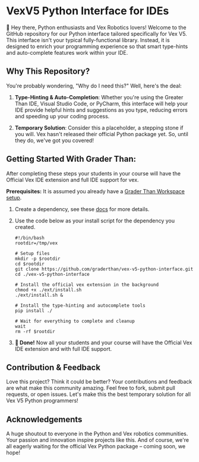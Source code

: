 # VexV5 Python Interface for IDEs

👋 Hey there, Python enthusiasts and Vex Robotics lovers! Welcome to the GitHub
repository for our Python interface tailored specifically for Vex V5. This
interface isn't your typical fully-functional library. Instead, it is designed
to enrich your programming experience so that smart type-hints and auto-complete
features work within your IDE. 

## Why This Repository?
You're probably wondering, "Why do I need this?" Well, here's the deal:

1. **Type-Hinting & Auto-Completion**: Whether you're using the Greater Than IDE, Visual
   Studio Code, or PyCharm, this interface will help your IDE provide helpful hints and
   suggestions as you type, reducing errors and speeding up your coding process.

2. **Temporary Solution**: Consider this a placeholder, a stepping stone if you
   will. Vex hasn't released their official Python package yet. So, until they
   do, we've got you covered! 


## Getting Started With Grader Than:

After completing these steps your students in your course will have the Official Vex
IDE extension and full IDE support for vex. 

**Prerequisites:** It is assumed you already have a [Grader Than Workspace
setup](https://docs.graderthan.com/workspace/create/). 

1. Create a dependency, see these
   [docs](https://docs.graderthan.com/workspace/config/#create-a-dependency) for
   more details. 
2. Use the code below as your install script for the dependency you created.
   
   ```shell
   #!/bin/bash
   rootdir=/tmp/vex

   # Setup files
   mkdir -p $rootdir
   cd $rootdir
   git clone https://github.com/graderthan/vex-v5-python-interface.git
   cd ./vex-v5-python-interface

   # Install the official vex extension in the background
   chmod +x ./ext/install.sh
   ./ext/install.sh &

   # Install the type-hinting and autocomplete tools
   pip install ./

   # Wait for everything to complete and cleanup
   wait
   rm -rf $rootdir
   ```

3. **🥳 Done!** Now all your students and your course will have the Official Vex
   IDE extension and with full IDE support.


## Contribution & Feedback
Love this project? Think it could be better? Your contributions and feedback are
what make this community amazing. Feel free to fork, submit pull requests, or
open issues. Let's make this the best temporary solution for all Vex V5 Python
programmers! 

## Acknowledgements
A huge shoutout to everyone in the Python and Vex robotics communities. Your
passion and innovation inspire projects like this. And of course, we're all
eagerly waiting for the official Vex Python package – coming soon, we hope!
